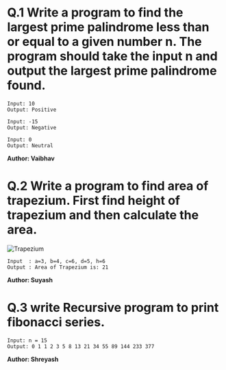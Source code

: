 # Q.1 Write a program to find the largest prime palindrome less than or equal to a given number n. The program should take the input n and output the largest prime palindrome found.
```
Input: 10
Output: Positive

Input: -15
Output: Negative

Input: 0
Output: Neutral
```
**Author: Vaibhav**

# Q.2 Write a program to find area of trapezium. First find height of trapezium and then calculate the area.
![Trapezium](https://github.com/RapidCoders/Coding-Practice/assets/101892435/c981ed53-01df-457f-998a-fc41ef1318c7)
```
Input  : a=3, b=4, c=6, d=5, h=6
Output : Area of Trapezium is: 21

```
**Author: Suyash**

# Q.3 write Recursive program to print fibonacci series.
```
Input: n = 15
Output: 0 1 1 2 3 5 8 13 21 34 55 89 144 233 377
```
**Author: Shreyash**
